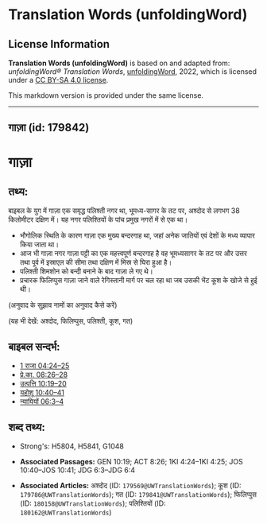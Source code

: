 # Translation Words (unfoldingWord)

## License Information

**Translation Words (unfoldingWord)** is based on and adapted from: _unfoldingWord® Translation Words_, [unfoldingWord](https://unfoldingword.org/utw), 2022, which is licensed under a [CC BY-SA 4.0 license](https://creativecommons.org/licenses/by-sa/4.0/legalcode.en).

This markdown version is provided under the same license.



--------------------------------

## गाज़ा (id: 179842)

गाज़ा
====

तथ्य:
-----

बाइबल के युग में गाज़ा एक समृद्ध पलिश्ती नगर था, भूमध्य\-सागर के तट पर, अश्दोद से लगभग 38 किलोमीटर दक्षिण में। यह नगर पलिश्तियों के पांच प्रमुख नगरों में से एक था।

* भौगोलिक स्थिति के कारण गाज़ा एक मुख्य बन्दरगाह था, जहां अनेक जातियों एवं देशों के मध्य व्यापार किया जाता था।
* आज भी गाज़ा नगर गाज़ा पट्टी का एक महत्त्वपूर्ण बन्दरगाह है वह भूमध्यसागर के तट पर और उत्तर तथा पूर्व में इस्राएल की सीमा तथा दक्षिण में मिस्र से घिरा हुआ है।
* पलिश्ती शिमशोन को बन्दी बनाने के बाद गाज़ा ले गए थे।
* प्रचारक फिलिप्पुस गाज़ा जाने वाले रेगिस्तानी मार्ग पर चल रहा था जब उसकी भेंट कूश के खोजे से हुई थी।

(अनुवाद के सुझाव नामों का अनुवाद कैसे करें)

(यह भी देखें: अश्दोद, फिलिप्पुस, पलिश्ती, कूश, गत)

बाइबल सन्दर्भ:
--------------

* [1 राजा 04:24–25](https://ref.ly/1Kgs0:0)
* [प्रे.का. 08:26–28](https://ref.ly/Acts8:26-Acts8:28)
* [उत्पत्ति 10:19–20](https://ref.ly/Gen10:19-Gen10:20)
* [यहोशू 10:40–41](https://ref.ly/Josh10:40-Josh10:41)
* [न्यायियों 06:3–4](https://ref.ly/Judg6:3-Judg6:4)

शब्द तथ्य:
----------

* Strong's: H5804, H5841, G1048

* **Associated Passages:** GEN 10:19; ACT 8:26; 1KI 4:24–1KI 4:25; JOS 10:40–JOS 10:41; JDG 6:3–JDG 6:4
* **Associated Articles:** अश्दोद (ID: `179569@UWTranslationWords`); कूश (ID: `179786@UWTranslationWords`); गत (ID: `179841@UWTranslationWords`); फिलिप्पुस (ID: `180158@UWTranslationWords`); पलिश्तियों (ID: `180162@UWTranslationWords`)

